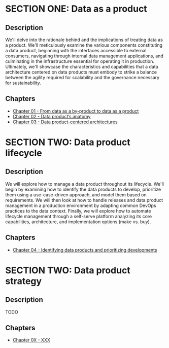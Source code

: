 # SECTION ONE: Data as a product

## Description  
We'll delve into the rationale behind and the implications of treating data as a product. We'll meticulously examine the various components constituting a data product, beginning with the interfaces accessible to external consumers, navigating through internal data management applications, and culminating in the infrastructure essential for operating it in production. Ultimately, we'll showcase the characteristics and capabilities that a data architecture centered on data products must embody to strike a balance between the agility required for scalability and the governance necessary for sustainability. 

## Chapters
* [Chapter 01 - From data as a by-product to data as a product](./Chapter01/OUTLINE.md)
* [Chapter 02 - Data product’s anatomy](./Chapter02/OUTLINE.md)
* [Chapter 03 - Data product-centered architectures](./Chapter03/OUTLINE.md)

# SECTION TWO: Data product lifecycle

## Description
We will explore how to manage a data product throughout its lifecycle. We'll begin by examining
how to identify the data products to develop, prioritize them using a use-case-driven approach, and
model them based on requirements. We will then look at how to handle releases and data product
management in a production environment by adapting common DevOps practices to the data
context. Finally, we will explore how to automate lifecycle management through a self-serve
platform analyzing its core capabilities, architecture, and implementation options (make vs. buy).

## Chapters
* [Chapter 04 - Identifying data products and prioritizing developments](./Chapter04/OUTLINE.md)

# SECTION TWO: Data product strategy

## Description
TODO
## Chapters
* [Chapter 0X - XXX](./Chapter04/OUTLINE.md)
